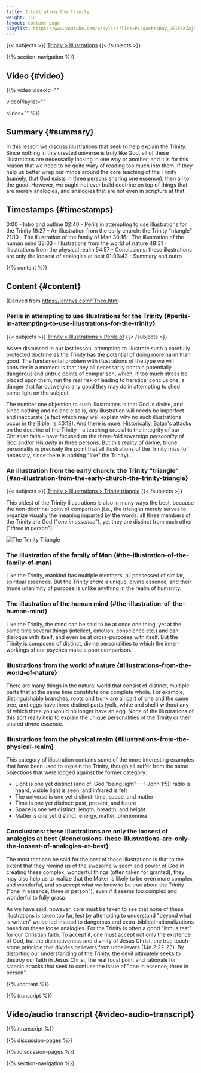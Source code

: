 ```yaml
---
title: Illustrating the Trinity
weight: 110
layout: content-page
playlist: https://www.youtube.com/playlist?list=PLcqAebKsBWy_uE1FoXZAjHKMHV1wWcAD8
---
```


{{< subjects >}}
<a href="/subject-index/#trinity-illustrations">Trinity > Illustrations</a>
{{< /subjects >}}

{{% section-navigation %}}

## Video {#video}

{{% video
videoId=""

videoPlaylist=""

slides=""
%}}

## Summary {#summary}

In this lesson we discuss illustrations that seek to help explain the Trinity. Since nothing in this created universe is truly like God, all of these illustrations are necessarily lacking in one way or another, and it is for this reason that we need to be quite wary of reading too much into them. If they help us better wrap our minds around the core teaching of the Trinity (namely, that God exists in three persons sharing one essence), then all to the good. However, we ought not ever build doctrine on top of things that are merely analogies, and analogies that are not even in scripture at that.

## Timestamps {#timestamps}

0:00 - Intro and outline
02:40 - Perils in attempting to use illustrations for the Trinity
16:27 - An illustration from the early church: the Trinity "triangle"
21:10 - The illustration of the family of Man
30:16 - The illustration of the human mind
38:03 - Illustrations from the world of nature
48:31 - Illustrations from the physical realm
54:57 - Conclusions: these illustrations are only the loosest of analogies at best
01:03:42 - Summary and outro

{{% content %}}

## Content {#content}

(Derived from https://ichthys.com/1Theo.htm)

<!-- --- -->

### Perils in attempting to use illustrations for the Trinity {#perils-in-attempting-to-use-illustrations-for-the-trinity}

{{< subjects >}}
<a href="/subject-index/#trinity-illustrations-perils-of">Trinity > Illustrations > Perils of</a>
{{< /subjects >}}

As we discussed in our last lesson, attempting to illustrate such a carefully protected doctrine as the Trinity has the potential of doing more harm than good. The fundamental problem with illustrations of the type we will consider in a moment is that they all necessarily contain potentially dangerous and untrue points of comparison, which, if too much stress be placed upon them, run the real risk of leading to heretical conclusions, a danger that far outweighs any good they may do in attempting to shed some light on the subject.

The number one objection to such illustrations is that God is divine, and since nothing and no one else is, *any* illustration will needs be imperfect and inaccurate (a fact which may well explain why no such illustrations occur in the Bible: Is.40:18). And there is more. Historically, Satan's attacks on the doctrine of the Trinity – a teaching crucial to the integrity of our Christian faith – have focused on the three-fold sovereign *personality* of God and/or His *deity* in three persons. But this reality of divine, triune personality is precisely the point that all illustrations of the Trinity miss (of necessity, since there is nothing "like" the Trinity).

<!-- --- -->

### An illustration from the early church: the Trinity "triangle" {#an-illustration-from-the-early-church-the-trinity-triangle}

{{< subjects >}}
<a href="/subject-index/#trinity-illustrations-trinity-triangle">Trinity > Illustrations > Trinity triangle</a>
{{< /subjects >}}

This oldest of the Trinity illustrations is also in many ways the best, because the non-doctrinal point of comparison (i.e., the triangle) merely serves to organize visually the meaning imparted by the words: all three members of the Trinity are God ("*one in essence*"), yet they are distinct from each other ("*three in person*"):

![The Trinity Triangle](/longer-topical-studies/ichthys-bb1-the-study-of-god-group-study/illustrating-the-trinity/trinity-triangle.gif)

<!-- --- -->

### The illustration of the family of Man {#the-illustration-of-the-family-of-man}

Like the Trinity, mankind has multiple members, all possessed of similar, spiritual essences. But the Trinity *share* a unique, divine essence, and their triune unanimity of purpose is unlike anything in the realm of humanity.

<!-- --- -->

### The illustration of the human mind {#the-illustration-of-the-human-mind}

Like the Trinity, the mind can be said to be at once one thing, yet at the same time several things (intellect, emotion, conscience etc.) and can dialogue with itself, and even be at cross-purposes with itself. But the Trinity is composed of distinct, divine personalities to which the inner-workings of our psyches make a poor comparison.

<!-- --- -->

### Illustrations from the world of nature {#illustrations-from-the-world-of-nature}

There are many things in the natural world that consist of distinct, multiple parts that at the same time constitute one complete whole. For example, distinguishable branches, roots and trunk are all part of one and the same tree, and eggs have three distinct parts (yolk, white and shell) without any of which three you would no longer have an egg. None of the illustrations of this sort really help to explain the unique personalities of the Trinity or their shared divine essence.

<!-- --- -->

### Illustrations from the physical realm {#illustrations-from-the-physical-realm}

This category of illustration contains some of the more interesting examples that have been used to explain the Trinity, though all suffer from the same objections that were lodged against the former category:

- Light is one yet distinct (and cf. God "being light"---1 John 1:5): radio is heard, visible light is seen, and infrared is felt
- The universe is one yet distinct: time, space, and matter
- Time is one yet distinct: past, present, and future
- Space is one yet distinct: length, breadth, and height
- Matter is one yet distinct: energy, matter, phenomnea

<!-- --- -->

### Conclusions: these illustrations are only the loosest of analogies at best {#conclusions-these-illustrations-are-only-the-loosest-of-analogies-at-best}

The most that can be said for the best of these illustrations is that to the extent that they remind us of the awesome wisdom and power of God in creating these complex, wonderful things (often taken for granted), they may also help us to realize that the Maker is likely to be even more complex and wonderful, and so accept what we know to be true about the Trinity ("one in essence, three in person"), even if it seems too complex and wonderful to fully grasp.

As we have said, however, care must be taken to see that none of these illustrations is taken too far, lest by attempting to understand "beyond what is written" we be led instead to dangerous and extra-biblical rationalizations based on these loose analogies. For the Trinity is often a good "litmus test" for our Christian faith. To accept it, one must accept not only the existence of God, but the distinctiveness and divinity of Jesus Christ, the true touch-stone principle that divides believers from unbelievers (1Jn.2:22-23). By distorting our understanding of the Trinity, the devil ultimately seeks to destroy our faith in Jesus Christ, the real focal point and rationale for satanic attacks that seek to confuse the issue of "one in essence, three in person".

{{% /content %}}

{{% transcript %}}

## Video/audio transcript {#video-audio-transcript}



{{% /transcript %}}

{{% discussion-pages %}}

{{% /discussion-pages %}}

{{% section-navigation %}}
